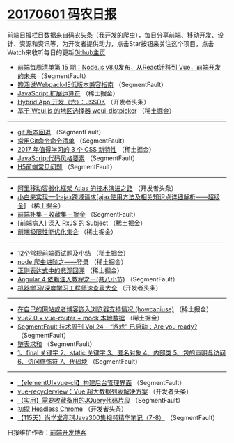 # [20170601 码农日报](http://hao.caibaojian.com/date/2017/06/01)

[前端日报](http://caibaojian.com/c/news)栏目数据来自[码农头条](http://hao.caibaojian.com/)（我开发的爬虫），每日分享前端、移动开发、设计、资源和资讯等，为开发者提供动力，点击Star按钮来关注这个项目，点击Watch来收听每日的更新[Github主页](https://github.com/kujian/frontendDaily)
* [前端每周清单第 15 期：Node.js v8.0发布，从React迁移到 Vue，前端开发的未来](http://hao.caibaojian.com/39832.html) （SegmentFault）
* [煦涵说Webpack-IE低版本兼容指南](http://hao.caibaojian.com/39829.html) （SegmentFault）
* [JavaScript 扩展运算符](http://hao.caibaojian.com/39807.html) （稀土掘金）
* [Hybrid App 开发（六）：JSSDK](http://hao.caibaojian.com/39854.html) （开发者头条）
* [基于 Weui.js 的地区选择器 weui-distpicker](http://hao.caibaojian.com/39799.html) （稀土掘金）

***
* [git 版本回退](http://hao.caibaojian.com/39835.html) （SegmentFault）
* [常用Git命令命令清单](http://hao.caibaojian.com/39826.html) （SegmentFault）
* [2017 年值得学习的 3 个 CSS 新特性](http://hao.caibaojian.com/39798.html) （稀土掘金）
* [JavaScript代码风格要素](http://hao.caibaojian.com/39822.html) （SegmentFault）
* [H5前端常见问题](http://hao.caibaojian.com/39823.html) （SegmentFault）

***
* [阿里移动容器化框架 Atlas 的技术演进之路](http://hao.caibaojian.com/39855.html) （开发者头条）
* [小白来实现一个ajax跨域请求[ajax使用方法及相关知识点详细解析——超级全]](http://hao.caibaojian.com/39800.html) （稀土掘金）
* [前端补集 &#8211; 收藏集 &#8211; 掘金](http://hao.caibaojian.com/39824.html) （SegmentFault）
* [[前端病人] 深入 RxJS 的 Subject](http://hao.caibaojian.com/39801.html) （稀土掘金）
* [前端极限性能优化集合](http://hao.caibaojian.com/39802.html) （稀土掘金）

***
* [12个常规前端面试题及小结](http://hao.caibaojian.com/39805.html) （稀土掘金）
* [node 爬虫进阶之——登录](http://hao.caibaojian.com/39795.html) （稀土掘金）
* [正则表达式中的悲观回溯](http://hao.caibaojian.com/39806.html) （稀土掘金）
* [Angular 4 依赖注入教程之一(共八小节)](http://hao.caibaojian.com/39830.html) （SegmentFault）
* [机器学习/深度学习工程师速查表大全](http://hao.caibaojian.com/39862.html) （开发者头条）

***
* [在自己的网站或者博客嵌入浏览器支持情况 (howcaniuse)](http://hao.caibaojian.com/39796.html) （稀土掘金）
* [vue2.0 + vue-router + mock 本地数据](http://hao.caibaojian.com/39797.html) （稀土掘金）
* [SegmentFault 技术周刊 Vol.24 &#8211; “游戏” 已启动：Are you ready?](http://hao.caibaojian.com/39821.html) （SegmentFault）
* [链表求和](http://hao.caibaojian.com/39834.html) （SegmentFault）
* [1、final 关键字 2、static 关键字 3、匿名对象 4、内部类 5、包的声明与访问 6、访问修饰符 7、代码块](http://hao.caibaojian.com/39825.html) （SegmentFault）

***
* [【elementUI+vue-cli】构建后台管理界面](http://hao.caibaojian.com/39836.html) （SegmentFault）
* [vue-recyclerview：Vue 超大数据列表解决方案](http://hao.caibaojian.com/39847.html) （开发者头条）
* [【实用】需要收藏备用的JQuery代码片段](http://hao.caibaojian.com/39828.html) （SegmentFault）
* [初探 Headless Chrome](http://hao.caibaojian.com/39861.html) （开发者头条）
* [【115天】尚学堂高琪Java300集视频精华笔记（7-8）](http://hao.caibaojian.com/39831.html) （SegmentFault）

日报维护作者：[前端开发博客](http://caibaojian.com/) 